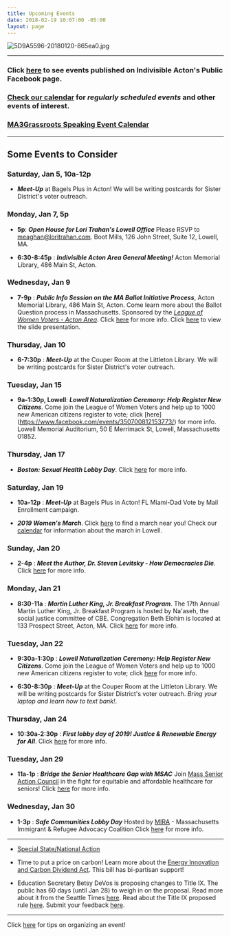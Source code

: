 ```yaml
---
title: Upcoming Events
date: 2018-02-19 10:07:00 -05:00
layout: page
---
```


![5D9A5596-20180120-865ea0.jpg](/uploads/5D9A5596-20180120-865ea0.jpg)

---

### Click [here](https://www.facebook.com/pg/IndivisibleActon/events/?ref=page_internal) to see events published on Indivisible Acton's Public Facebook page.

### [Check our calendar](http://www.indivisibleacton.org/calendar.html) for *regularly scheduled events* and other events of interest.

### [MA3Grassroots Speaking Event Calendar](https://www.ma3grassroots.com/event-calendar)

---

## Some Events to Consider

### Saturday, Jan 5, 10a-12p

* ***Meet-Up*** at Bagels Plus in Acton! We will be writing postcards for Sister District's voter outreach.

### Monday, Jan 7, 5p

* **5p**: ***Open House for Lori Trahan's Lowell Office***  Please RSVP to meaghan@loritrahan.com. Boot Mills, 126 John Street, Suite 12, Lowell, MA.


* **6:30-8:45p** : ***Indivisible Acton Area General Meeting!***  Acton Memorial Library, 486 Main St, Acton.

### Wednesday, Jan 9

* **7-9p** : ***Public Info Session on the MA Ballot Initiative Process***, Acton Memorial Library, 486 Main St, Acton.  Come learn more about the Ballot Question process in Massachusetts.  Sponsored by the *[League of Women Voters - Acton Area](http://www.lwv-aa.org/home)*.  Click [here](https://www.facebook.com/events/315833375692840/) for more info.  Click [here](https://drive.google.com/file/d/1M6hONThbQFIveevCqpp6nXkq5EmCpNlD/view) to view the slide presentation.

### Thursday, Jan 10

* **6-7:30p** : ***Meet-Up*** at the Couper Room at the Littleton Library.  We will be writing postcards for Sister District's voter outreach.

### Tuesday, Jan 15

* **9a-1:30p, Lowell**:  ***Lowell Naturalization Ceremony: Help Register New Citizens***.  Come join the League of Women Voters and help up to 1000 new American citizens register to vote; click \[here\]  (https://www.facebook.com/events/350700812153773/) for more info.  Lowell Memorial Auditorium, 50 E Merrimack St, Lowell, Massachusetts 01852.

### Thursday, Jan 17
* ***Boston: Sexual Health Lobby Day***.  Click  [here](https://www.aclum.org/en/events/sexual-health-lobby-day) for more info.

### Saturday, Jan 19

* **10a-12p** : ***Meet-Up*** at Bagels Plus in Acton! FL Miami-Dad Vote by Mail Enrollment campaign.

* ***2019 Women's March***. Click [here](https://actionnetwork.org/event_campaigns/third-annual-womens-march-womenswave) to find a march near you!  Check our [calendar](http://www.indivisibleacton.org/calendar.html) for information about the march in Lowell.

### Sunday, Jan 20

* **2-4p** : ***Meet the Author, Dr. Steven Levitsky - How Democracies Die***. Click [here](https://prescottscc.org/event/meet-the-author-how-democracies-die/?instance_id=7133&fbclid=IwAR2DSVrxD0x_YTpGmiYBHGw0hFFuEckSR26E4Ju9ya_Rm4hW06FF6p4EErU) for more info.

### Monday, Jan 21

* **8:30-11a** : ***Martin Luther King, Jr. Breakfast Program***.  The 17th Annual Martin Luther King, Jr. Breakfast Program is hosted by Na'aseh, the social justice committee of CBE.  Congregation Beth Elohim is located at 133 Prospect Street, Acton, MA.  Click [here](https://www.bethelohim.org/event/special-mlk-breakfast.html) for more info.

### Tuesday, Jan 22

* **9:30a-1:30p** : ***Lowell Naturalization Ceremony: Help Register New Citizens***.  Come join the League of Women Voters and help up to 1000 new American citizens register to vote; click [here](https://www.facebook.com/events/290454704988158/) for more info.

* **6:30-8:30p** : ***Meet-Up*** at the Couper Room at the Littleton Library.  We will be writing postcards for Sister District's voter outreach.  *Bring your laptop and learn how to text bank!*.

### Thursday, Jan 24

* **10:30a-2:30p** : ***First lobby day of 2019! Justice & Renewable Energy for All***. Click [here](https://www.facebook.com/events/2281484028801937/) for more info.

### Tuesday, Jan 29

* **11a-1p** : ***Bridge the Senior Healthcare Gap with MSAC***  Join [Mass Senior Action Council](http://www.masssenioraction.org) in the fight for equitable and affordable healthcare for seniors!  Click [here](https://www.facebook.com/events/270048277197436/) for more info.

### Wednesday, Jan 30

* **1-3p** : ***Safe Communities Lobby Day*** Hosted by [MIRA](http://www.miracoalition.org) - Massachusetts Immigrant & Refugee Advocacy Coalition  Click [here](https://www.facebook.com/events/243045716596390/) for more info.

---

* [Special State/National Action](http://www.indivisibleacton.org/2019/01/05/special-state-slash-national-action.html)


* Time to put a price on carbon!  Learn more about the [Energy Innovation and Carbon Dividend Act](https://energyinnovationact.org/how-it-works/).  This bill has bi-partisan support!


* Education Secretary Betsy DeVos is proposing changes to Title IX.  The public has 60 days (until Jan 28) to weigh in on the proposal. Read more about it from the Seattle Times [here](https://www.seattletimes.com/education-lab/devos-title-ix-changes-open-for-public-comment-thursday/?fbclid=IwAR08RB8KC15znqMYvAX5qVxEIm5XIQJRaiKco2af8kxOAvX_02EhZ_XGK2E).  Read about the Title IX proposed rule [here](https://www.federalregister.gov/documents/2018/11/29/2018-25314/nondiscrimination-on-the-basis-of-sex-in-education-programs-or-activities-receiving-federal).  Submit your feedback [here](https://www.regulations.gov/document?D=ED-2018-OCR-0064-0001).

---

Click [here](http://www.indivisibleacton.org/events/organize-an-event.html) for tips on organizing an event!